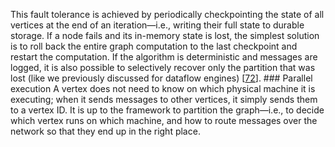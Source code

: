 
This fault tolerance is achieved by periodically checkpointing the state of all vertices at the end
of an iteration—i.e., writing their full state to durable storage. If a node fails and its in-memory
state is lost, the simplest solution is to roll back the entire graph computation to the last
checkpoint and restart the computation. If the algorithm is deterministic and messages are
logged, it is also possible to selectively recover only the partition that was lost (like we
previously discussed for dataflow engines) [[72](ch10.html#Malewicz2010jq)]. ### Parallel execution 
A vertex does not need to know on which physical machine it is executing; when it sends messages to
other vertices, it simply sends them to a vertex ID. It is up to the framework to partition the
graph—i.e., to decide which vertex runs on which machine, and how to route messages over the
network so that they end up in the right place.